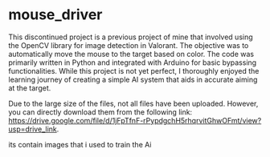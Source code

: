# mouse_driver

This discontinued project is a previous project of mine that involved using the OpenCV library for image detection in Valorant. The objective was to automatically move the mouse to the target based on color. The code was primarily written in Python and integrated with Arduino for basic bypassing functionalities. While this project is not yet perfect, I thoroughly enjoyed the learning journey of creating a simple AI system that aids in accurate aiming at the target.

Due to the large size of the files, not all files have been uploaded. However, you can directly download them from the following link: https://drive.google.com/file/d/1jFpTfnF-rPypdgchH5rhqrvitGhwOFmt/view?usp=drive_link.

its contain images that i used to train the Ai
